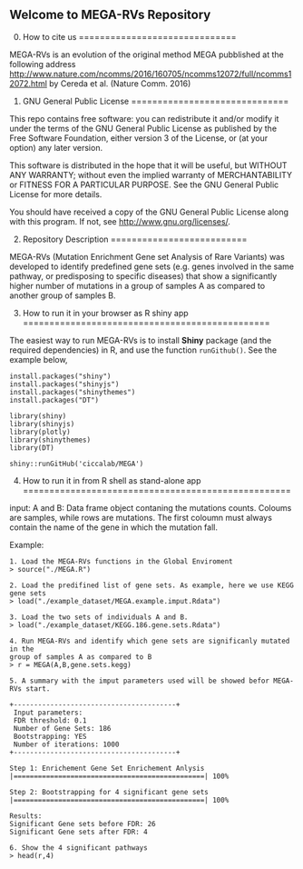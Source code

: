 Welcome to MEGA-RVs Repository
-------------------------------

0. How to cite us
==============================

MEGA-RVs is an evolution of the original method MEGA pubblished at the following
address http://www.nature.com/ncomms/2016/160705/ncomms12072/full/ncomms12072.html 
by Cereda et al. (Nature Comm. 2016)


1. GNU General Public License
==============================

This repo contains free software: you can redistribute it and/or modify
it under the terms of the GNU General Public License as published by
the Free Software Foundation, either version 3 of the License, or
(at your option) any later version.

This software is distributed in the hope that it will be useful,
but WITHOUT ANY WARRANTY; without even the implied warranty of
MERCHANTABILITY or FITNESS FOR A PARTICULAR PURPOSE.  See the
GNU General Public License for more details.

You should have received a copy of the GNU General Public License
along with this program.  If not, see <http://www.gnu.org/licenses/>.


2. Repository Description
==========================

MEGA-RVs (Mutation Enrichment Gene set Analysis of Rare Variants) was developed to 
identify predefined gene sets (e.g. genes involved in the same
pathway, or predisposing to specific diseases) that show a
significantly higher number of mutations in a group of samples A
as compared to another group of samples B.


3. How to run it in your browser as R shiny app
===============================================

The easiest way to run MEGA-RVs is to install **Shiny** package (and the required dependencies) in R, and use the function `runGithub()`. See the example below,
```
install.packages("shiny")
install.packages("shinyjs")
install.packages("shinythemes")
install.packages("DT")

library(shiny)
library(shinyjs)
library(plotly)
library(shinythemes)
library(DT)

shiny::runGitHub('ciccalab/MEGA')
```


4. How to run it in from R shell as stand-alone app
===================================================

input:
A and B: Data frame object contaning the mutations counts. Coloums are samples,
while rows are mutations. The first coloumn must always contain the name of the
gene in which the mutation fall.

Example:
```
1. Load the MEGA-RVs functions in the Global Enviroment
> source("./MEGA.R")

2. Load the predifined list of gene sets. As example, here we use KEGG gene sets
> load("./example_dataset/MEGA.example.imput.Rdata")

3. Load the two sets of individuals A and B.
> load("./example_dataset/KEGG.186.gene.sets.Rdata")

4. Run MEGA-RVs and identify which gene sets are significanly mutated in the
group of samples A as compared to B
> r = MEGA(A,B,gene.sets.kegg)

5. A summary with the imput parameters used will be showed befor MEGA-RVs start.

+----------------------------------------+
 Input parameters:
 FDR threshold: 0.1
 Number of Gene Sets: 186
 Bootstrapping: YES
 Number of iterations: 1000
+----------------------------------------+

Step 1: Enrichement Gene Set Enrichement Anlysis
|===============================================| 100%

Step 2: Bootstrapping for 4 significant gene sets
|===============================================| 100%

Results:
Significant Gene sets before FDR: 26
Significant Gene sets after FDR: 4

6. Show the 4 significant pathways
> head(r,4)
```